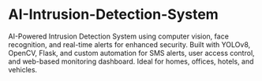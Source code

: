 # AI-Intrusion-Detection-System
AI-Powered Intrusion Detection System using computer vision, face recognition, and real-time alerts for enhanced security. Built with YOLOv8, OpenCV, Flask, and custom automation for SMS alerts, user access control, and web-based monitoring dashboard. Ideal for homes, offices, hotels, and vehicles.
